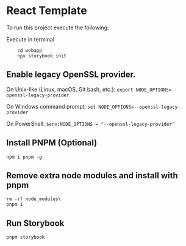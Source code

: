 # React Template

To run this project execute the following:

Execute in terminal 
```shell
    cd webapp
    npx storybook init
```

## Enable legacy OpenSSL provider.

On Unix-like (Linux, macOS, Git bash, etc.):
`export NODE_OPTIONS=--openssl-legacy-provider`

On Windows command prompt:
`set NODE_OPTIONS=--openssl-legacy-provider`

On PowerShell:
`$env:NODE_OPTIONS = "--openssl-legacy-provider"`

## Install PNPM (Optional)
`npm i pnpm -g`

## Remove extra node modules and install with pnpm
```
rm -rf node_modules\
pnpm i
```
## Run Storybook
`pnpm storybook`